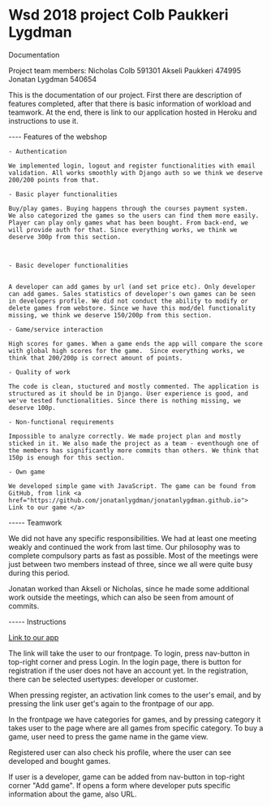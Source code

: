 # Wsd 2018 project Colb Paukkeri Lygdman

Documentation


Project team members:
Nicholas Colb 591301
Akseli Paukkeri 474995
Jonatan Lygdman 540654


This is the documentation of our project. First there are description of features completed, after that there is basic information of workload and teamwork. At the end, there is link to our application hosted in Heroku and instructions to use it.


---- Features of the webshop

    - Authentication

    We implemented login, logout and register functionalities with email validation. All works smoothly with Django auth so we think we deserve 200/200 points from that.

    - Basic player functionalities

    Buy/play games. Buying happens through the courses payment system.
	We also categorized the games so the users can find them more easily.
	Player can play only games what has been bought. From back-end, we will provide auth for that. Since everything works, we think we deserve 300p from this section.



    - Basic developer functionalities


    A developer can add games by url (and set price etc). Only developer can add games. Sales statistics of developer's own games can be seen in developers profile. We did not conduct the ability to modify or delete games from webstore. Since we have this mod/del functionality missing, we think we deserve 150/200p from this section.

    - Game/service interaction

    High scores for games. When a game ends the app will compare the score with global high scores for the game.  Since everything works, we think that 200/200p is correct amount of points.

    - Quality of work

    The code is clean, stuctured and mostly commented. The application is structured as it should be in Django. User experience is good, and we've tested functionalities. Since there is nothing missing, we deserve 100p.

    - Non-functional requirements

    Impossible to analyze correctly. We made project plan and mostly sticked in it. We also made the project as a team - eventhough one of the members has significantly more commits than others. We think that 150p is enough for this section.

    - Own game

    We developed simple game with JavaScript. The game can be found from GitHub, from link <a href="https://github.com/jonatanlygdman/jonatanlygdman.github.io"> Link to our game </a>


  -----  Teamwork

  We did not have any specific responsibilities. We had at least one meeting weakly and continued the work from last time. Our philosophy was to complete compulsory parts as fast as possible. Most of the meetings were just between two members instead of three, since we all were quite busy during this period.

  Jonatan worked than Akseli or Nicholas, since he made some additional work outside the meetings, which can also be seen from amount of commits.

  ----- Instructions

  <a href="http://webstorefinal.herokuapp.com/games">Link to our app</a>

  The link will take the user to our frontpage. To login, press nav-button in top-right corner and press Login. In the login page, there is button for registration if the user does not have an account yet. In the registration, there can be selected usertypes: developer or customer.

  When pressing register, an activation link comes to the user's email, and by pressing the link user get's again to the frontpage of our app.

  In the frontpage we have categories for games, and by pressing category it takes user to the page where are all games from specific category. To buy a game, user need to press the game name in the game view.

  Registered user can also check his profile, where the user can see developed and bought games.

  If user is a developer, game can be added from nav-button in top-right corner "Add game". If opens a form where developer puts specific information about the game, also URL.
